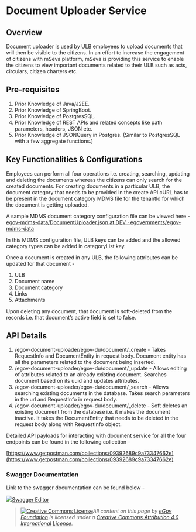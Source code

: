 # Document Uploader Service

## Overview <a href="#overview" id="overview"></a>

Document uploader is used by ULB employees to upload documents that will then be visible to the citizens. In an effort to increase the engagement of citizens with mSeva platform, mSeva is providing this service to enable the citizens to view important documents related to their ULB such as acts, circulars, citizen charters etc.

## Pre-requisites <a href="#pre-requisites" id="pre-requisites"></a>

1. Prior Knowledge of Java/J2EE.
2. Prior Knowledge of SpringBoot.
3. Prior Knowledge of PostgresSQL.
4. Prior Knowledge of REST APIs and related concepts like path parameters, headers, JSON etc.
5. Prior Knowledge of JSONQuery in Postgres. (Similar to PostgresSQL with a few aggregate functions.)

## Key Functionalities & Configurations <a href="#key-functionalities-and-configurations" id="key-functionalities-and-configurations"></a>

Employees can perform all four operations i.e. creating, searching, updating and deleting the documents whereas the citizens can only search for the created documents. For creating documents in a particular ULB, the document category that needs to be provided in the create API cURL has to be present in the document category MDMS file for the tenantId for which the document is getting uploaded.&#x20;

A sample MDMS document category configuration file can be viewed here - [<img src="https://github.com/fluidicon.png" alt="" data-size="line">egov-mdms-data/DocumentUploader.json at DEV · egovernments/egov-mdms-data](https://github.com/egovernments/egov-mdms-data/blob/DEV/data/pb/DocumentUploader/DocumentUploader.json)

In this MDMS configuration file, ULB keys can be added and the allowed category types can be added in categoryList key.

Once a document is created in any ULB, the following attributes can be updated for that document -&#x20;

1. ULB
2. Document name
3. Document category
4. Links
5. Attachments

Upon deleting any document, that document is soft-deleted from the records i.e. that document’s active field is set to false.

## API Details <a href="#api-details" id="api-details"></a>

1. /egov-document-uploader/egov-du/document/\_create - Takes RequestInfo and DocumentEntity in request body. Document entity has all the parameters related to the document being inserted.
2. /egov-document-uploader/egov-du/document/\_update - Allows editing of attributes related to an already existing document. Searches document based on its uuid and updates attributes.
3. /egov-document-uploader/egov-du/document/\_search - Allows searching existing documents in the database. Takes search parameters in the url and RequestInfo in request body.
4. /egov-document-uploader/egov-du/document/\_delete - Soft deletes an existing document from the database i.e. it makes the document inactive. It takes the DocumentEntity that needs to be deleted in the request body along with RequestInfo object.

Detailed API payloads for interacting with document service for all the four endpoints can be found in the following collection -

[https://www.getpostman.com/collections/09392689c9a73347662e](https://www.getpostman.com/collections/09392689c9a73347662e)

### Swagger Documentation <a href="#swagger-documentation" id="swagger-documentation"></a>

Link to the swagger documentation can be found below -

[![](https://editor.swagger.io/dist/favicon-32x32.png)Swagger Editor](https://editor.swagger.io/?url=https://raw.githubusercontent.com/egovernments/DIGIT-OSS/master/core-services/docs/egov-document-uploader-contract.yml)



> [![Creative Commons License](https://i.creativecommons.org/l/by/4.0/80x15.png)_​_](http://creativecommons.org/licenses/by/4.0/)_All content on this page by_ [_eGov Foundation_](https://egov.org.in) _is licensed under a_ [_Creative Commons Attribution 4.0 International License_](http://creativecommons.org/licenses/by/4.0/)_._
